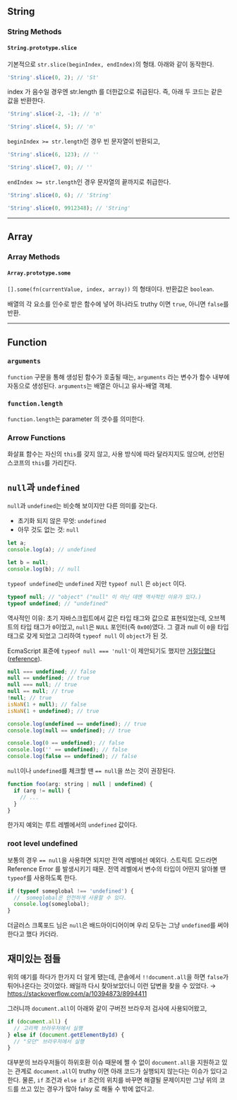 ## String

### String Methods

#### `String.prototype.slice`

기본적으로 `str.slice(beginIndex, endIndex)`의 형태. 아래와 같이 동작한다.

```js
'String'.slice(0, 2); // 'St'
```

index 가 음수일 경우엔 str.length 를 더한값으로 취급된다. 즉, 아래 두 코드는 같은 값을 반환한다.

```js
'String'.slice(-2, -1); // 'n'

'String'.slice(4, 5); // 'n'
```

`beginIndex >= str.length`인 경우 빈 문자열이 반환되고,

```js
'String'.slice(6, 123); // ''

'String'.slice(7, 0); // ''
```

`endIndex >= str.length`인 경우 문자열의 끝까지로 취급한다.

```js
'String'.slice(0, 6); // 'String'

'String'.slice(0, 9912348); // 'String'
```

---

## Array

### Array Methods

#### `Array.prototype.some`

`[].some(fn(currentValue, index, array))` 의 형태이다. 반환값은 `boolean`.

배열의 각 요소를 인수로 받은 함수에 넣어 하나라도 truthy 이면 `true`, 아니면 `false`를 반환.

---

## Function

### `arguments`

`function` 구문을 통해 생성된 함수가 호출될 때는, `arguments` 라는 변수가 함수 내부에 자동으로 생성된다. `arguments`는 배열은 아니고 유사-배열 객체.

### `function.length`

`function.length`는 parameter 의 갯수를 의미한다.

### Arrow Functions

화살표 함수는 자신의 `this`를 갖지 않고, 사용 방식에 따라 달라지지도 않으며, 선언된 스코프의 `this`를 가리킨다.

## `null`과 `undefined`

`null`과 `undefined`는 비슷해 보이지만 다른 의미를 갖는다.

* 초기화 되지 않은 무엇: `undefined`
* 아무 것도 없는 것: `null`

```js
let a;
console.log(a); // undefined

let b = null;
console.log(b); // null
```

`typeof undefined`는 `undefined` 지만
`typeof null` 은 `object` 이다.

```js
typeof null; // "object" ("null" 이 아닌 데엔 역사적인 이유가 있다.)
typeof undefined; // "undefined"
```

역사적인 이유:
초기 자바스크립트에서 값은 타입 태그와 값으로 표현되었는데, 오브젝트의 타입 태그가 `0`이었고, `null`은 `NULL` 포인터(즉 `0x00`)였다. 그 결과 null 이 `0`을 타입 태그로 갖게 되었고 그리하여 `typeof null` 이 `object`가 된 것.

EcmaScript 표준에 `typeof null === 'null'`이 제안되기도 했지만 [거절당했다](https://archive.is/sPyGA#selection-101.8-114.0)([reference](https://stackoverflow.com/a/18808270/8994411)).

```js
null === undefined; // false
null == undefined; // true
null === null; // true
null == null; // true
!null; // true
isNaN(1 + null); // false
isNaN(1 + undefined); // true
```

```js
console.log(undefined == undefined); // true
console.log(null == undefined); // true

console.log(0 == undefined); // false
console.log('' == undefined); // false
console.log(false == undefined); // false
```

`null`이나 `undefined`를 체크할 땐 `== null`을 쓰는 것이 권장된다.

```js
function foo(arg: string | null | undefined) {
  if (arg != null) {
    // ...
  }
}
```

한가지 예외는 루트 레벨에서의 `undefined` 값이다.

### root level undefined

보통의 경우 `== null`을 사용하면 되지만 전역 레벨에선 예외다. 스트릭트 모드라면 Reference Error 를 발생시키기 때문.
전역 레벨에서 변수의 타입이 어떤지 알아볼 땐 `typeof`를 사용하도록 한다.

```js
if (typeof someglobal !== 'undefined') {
  //  someglobal은 안전하게 사용할 수 있다.
  console.log(someglobal);
}
```

더글러스 크록포드 님은 `null`은 배드아이디어이며 우리 모두는 그냥 `undefined`를 써야 한다고 했다 카더라.

## 재미있는 점들

위의 얘기를 하다가 한가지 더 알게 됐는데, 콘솔에서 `!!document.all`을 하면 `false`가 튀어나온다는 것이었다. 왜일까 다시 찾아보았더니 이런 답변을 찾을 수 있었다. &rarr; https://stackoverflow.com/a/10394873/8994411

그러니까 `document.all`이 아래와 같이 구버전 브라우저 검사에 사용되어왔고,

```js
if (document.all) {
  // 고리짝 브라우저에서 실행
} else if (document.getElementById) {
  // "모던" 브라우저에서 실행
}
```

대부분의 브라우저들이 하위호환 이슈 때문에 쩔 수 없이 `document.all`을 지원하고 있는 관계로 `document.all`이 truthy 이면 아래 코드가 실행되지 않는다는 이슈가 있다고 한다. 물론, `if` 조건과 `else if` 조건의 위치를 바꾸면 해결될 문제이지만 그냥 위의 코드를 쓰고 있는 경우가 많아 falsy 로 해둘 수 밖에 없다고.

